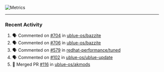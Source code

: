 ![Metrics](https://metrics.lecoq.io/KyleGospo?template=classic&base=header%2C%20activity%2C%20community%2C%20repositories%2C%20metadata&base.indepth=false&base.hireable=false&base.skip=false&config.timezone=America%2FLos_Angeles)

---
### Recent Activity
<!--START_SECTION:activity-->
1. 🗣 Commented on [#704](https://github.com/ublue-os/bazzite/issues/704#issuecomment-1908914577) in [ublue-os/bazzite](https://github.com/ublue-os/bazzite)
2. 🗣 Commented on [#706](https://github.com/ublue-os/bazzite/issues/706#issuecomment-1908678595) in [ublue-os/bazzite](https://github.com/ublue-os/bazzite)
3. 🗣 Commented on [#579](https://github.com/redhat-performance/tuned/pull/579#issuecomment-1908674938) in [redhat-performance/tuned](https://github.com/redhat-performance/tuned)
4. 🗣 Commented on [#102](https://github.com/ublue-os/ublue-update/pull/102#issuecomment-1908564300) in [ublue-os/ublue-update](https://github.com/ublue-os/ublue-update)
5. 🎉 Merged PR [#116](https://github.com/ublue-os/akmods/pull/116) in [ublue-os/akmods](https://github.com/ublue-os/akmods)
<!--END_SECTION:activity-->

